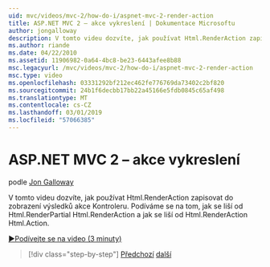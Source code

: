 ```yaml
---
uid: mvc/videos/mvc-2/how-do-i/aspnet-mvc-2-render-action
title: ASP.NET MVC 2 – akce vykreslení | Dokumentace Microsoftu
author: jongalloway
description: V tomto videu dozvíte, jak používat Html.RenderAction zapisovat do zobrazení výsledků akce Kontroleru. Podíváme se na tom, jak se liší Html.RenderAction, fr...
ms.author: riande
ms.date: 04/22/2010
ms.assetid: 11906982-0a64-4bc8-be23-6443afee8b88
msc.legacyurl: /mvc/videos/mvc-2/how-do-i/aspnet-mvc-2-render-action
msc.type: video
ms.openlocfilehash: 03331292bf212ec462fe776769da73402c2bf820
ms.sourcegitcommit: 24b1f6decbb17bb22a45166e5fdb0845c65af498
ms.translationtype: MT
ms.contentlocale: cs-CZ
ms.lasthandoff: 03/01/2019
ms.locfileid: "57066385"
---
```

<a name="aspnet-mvc-2---render-action"></a>ASP.NET MVC 2 – akce vykreslení
====================
podle [Jon Galloway](https://github.com/jongalloway)

V tomto videu dozvíte, jak používat Html.RenderAction zapisovat do zobrazení výsledků akce Kontroleru. Podíváme se na tom, jak se liší od Html.RenderPartial Html.RenderAction a jak se liší od Html.RenderAction Html.Action.

[&#9654;Podívejte se na video (3 minuty)](https://channel9.msdn.com/Blogs/ASP-NET-Site-Videos/aspnet-mvc-2-render-action)

> [!div class="step-by-step"]
> [Předchozí](aspnet-mvc-2-areas.md)
> [další](5-minute-introduction-to-aspnet-mvc.md)
